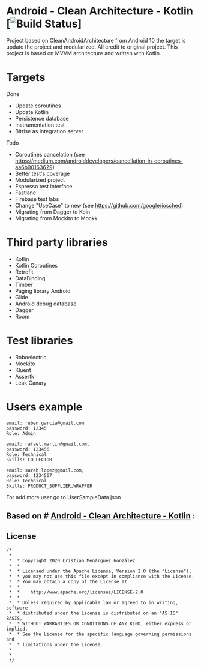 # Android - Clean Architecture - Kotlin [![Build Status](https://app.bitrise.io/app/1850888644719f3c/status.svg?token=uHL6GqLkYovmnjzTPkr3Hw)]
Project based on CleanAndroidArchitecture from Android 10 the target is update the project and modularized.
All credit to original project.  This project is based on MVVM architecture and written with Kotlin.


# Targets


Done
 - Update coroutines
 - Update Kotlin
 - Persistence database
 - Instrumentation test
 - Bitrise as Integration server

Todo
 - Coroutines cancelation (see https://medium.com/androiddevelopers/cancellation-in-coroutines-aa6b90163629)
 - Better test's coverage
 - Modularized project
 - Espresso test interface
 - Fastlane
 - Firebase test labs
 - Change "UseCase" to new (see https://github.com/google/iosched)
 - Migrating from Dagger to Koin
 - Migrating from Mockito to Mockk

# Third party libraries

 - Kotlin
 - Kotlin Coroutines
 - Retrofit
 - DataBinding
 - Timber
 - Paging library Android
 - Glide
 - Android debug database
 - Dagger
 - Room

# Test libraries

 - Roboelectric
 - Mockito
 - Kluent
 - Assertk
 - Leak Canary

# Users example

    email: ruben.garcia@gmail.com
    password: 12345
    Role: Admin

    email: rafael.martin@gmail.com,
    password: 123456
    Role: Technical
    Skills: COLLECTOR

    email: sarah.lopez@gmail.com,
    password: 1234567
    Role: Technical
    Skills: PRODUCT_SUPPLIER,WRAPPER

For add more user go to UserSampleData.json

## Based on # [Android - Clean Architecture - Kotlin](https://github.com/android10/Android-CleanArchitecture-Kotlin) :

## License

    /*
     *
     *  * Copyright 2020 Cristian Menárguez González
     *  *
     *  * Licensed under the Apache License, Version 2.0 (the "License");
     *  * you may not use this file except in compliance with the License.
     *  * You may obtain a copy of the License at
     *  *
     *  *    http://www.apache.org/licenses/LICENSE-2.0
     *  *
     *  * Unless required by applicable law or agreed to in writing, software
     *  * distributed under the License is distributed on an "AS IS" BASIS,
     *  * WITHOUT WARRANTIES OR CONDITIONS OF ANY KIND, either express or implied.
     *  * See the License for the specific language governing permissions and
     *  * limitations under the License.
     *
     *
     */
